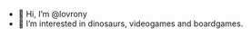 - 👋 Hi, I’m @lovrony
- 👀 I’m interested in dinosaurs, videogames and boardgames.

<!---
lovrony/lovrony is a ✨ special ✨ repository because its `README.md` (this file) appears on your GitHub profile.
You can click the Preview link to take a look at your changes.
--->
